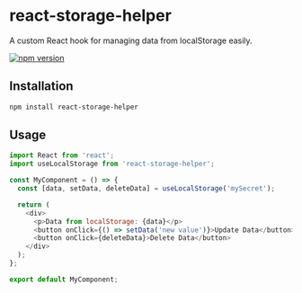 # react-storage-helper

A custom React hook for managing data from localStorage easily.

[![npm version](https://badge.fury.io/js/react-storage-helper.svg)](https://badge.fury.io/js/react-storage-helper)

## Installation

```bash
npm install react-storage-helper
```

## Usage

```js
import React from 'react';
import useLocalStorage from 'react-storage-helper';

const MyComponent = () => {
  const [data, setData, deleteData] = useLocalStorage('mySecret');

  return (
    <div>
      <p>Data from localStorage: {data}</p>
      <button onClick={() => setData('new value')}>Update Data</button>
      <button onClick={deleteData}>Delete Data</button>
    </div>
  );
};

export default MyComponent;
```

